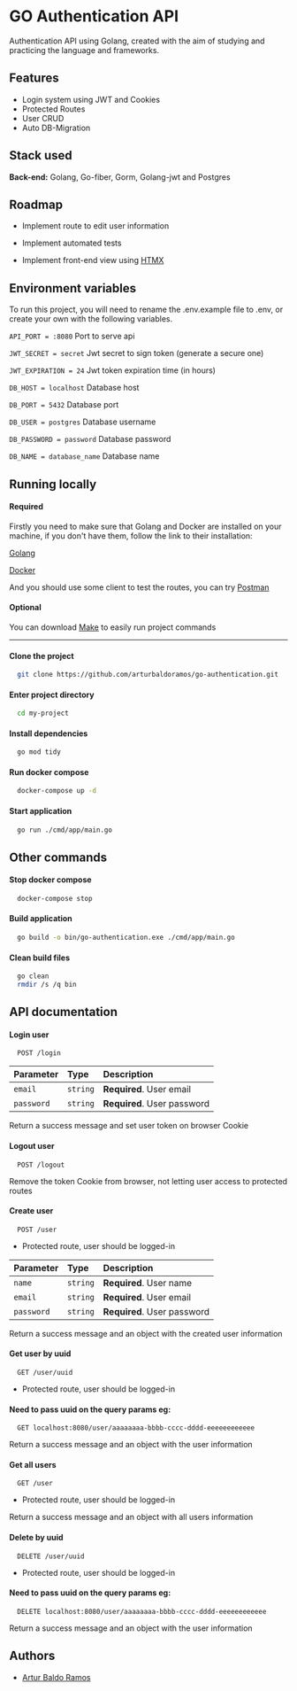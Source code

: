 
# GO Authentication API

Authentication API using Golang, created with the aim of studying and practicing the language and frameworks.


## Features

- Login system using JWT and Cookies
- Protected Routes
- User CRUD
- Auto DB-Migration


## Stack used

**Back-end:** Golang, Go-fiber, Gorm, Golang-jwt and Postgres


## Roadmap

- Implement route to edit user information

- Implement automated tests

- Implement front-end view using [HTMX](https://htmx.org/)
## Environment variables

To run this project, you will need to rename the .env.example file to .env, or create your own with the following variables.

`API_PORT = :8080`                       Port to serve api

`JWT_SECRET = secret`                    Jwt secret to sign token (generate a secure one)

`JWT_EXPIRATION = 24`                    Jwt token expiration time (in hours)



`DB_HOST = localhost`                    Database host

`DB_PORT = 5432`                         Database port

`DB_USER = postgres`                     Database username

`DB_PASSWORD = password`                 Database password

`DB_NAME = database_name`                Database name


## Running locally

#### Required
Firstly you need to make sure that Golang and Docker are installed on your machine,
if you don't have them, follow the link to their installation:

[Golang](https://go.dev/doc/install)

[Docker](https://www.docker.com/)

And you should use some client to test the routes, you can try [Postman](https://www.postman.com/downloads/)

#### Optional

You can download   [Make](https://gnuwin32.sourceforge.net/packages/make.htm) to         easily   run project commands

----
#### Clone the project

```bash
  git clone https://github.com/arturbaldoramos/go-authentication.git
```

#### Enter project directory

```bash
  cd my-project
```

#### Install dependencies

```bash
  go mod tidy
```

#### Run docker compose

```bash
  docker-compose up -d
```

#### Start application

```bash
  go run ./cmd/app/main.go
```

## Other commands

#### Stop docker compose
```bash
  docker-compose stop
```

#### Build application
```bash
  go build -o bin/go-authentication.exe ./cmd/app/main.go
```

#### Clean build files
```bash
  go clean
  rmdir /s /q bin
```
## API documentation

#### Login user

```http
  POST /login
```

| Parameter   | Type       | Description                           |
| :---------- | :--------- | :---------------------------------- |
| `email` | `string` | **Required**. User email |
| `password` | `string` | **Required**. User password |

Return a success message and set user token on browser Cookie

#### Logout user

```http
  POST /logout
```
Remove the token Cookie from browser, not letting user access to protected routes

#### Create user

```http
  POST /user
```

- Protected route, user should be logged-in


| Parameter   | Type       | Description                           |
| :---------- | :--------- | :---------------------------------- |
| `name` | `string` | **Required**. User name |
| `email` | `string` | **Required**. User email |
| `password` | `string` | **Required**. User password |

Return a success message and an object with the created user information

#### Get user by uuid

```http
  GET /user/uuid
```

- Protected route, user should be logged-in

#### Need to pass uuid on the query params eg:

```http
  GET localhost:8080/user/aaaaaaaa-bbbb-cccc-dddd-eeeeeeeeeeee
```

Return a success message and an object with the user information

#### Get all users

```http
  GET /user
```

- Protected route, user should be logged-in


Return a success message and an object with all users information

#### Delete by uuid

```http
  DELETE /user/uuid
```

- Protected route, user should be logged-in

#### Need to pass uuid on the query params eg:

```http
  DELETE localhost:8080/user/aaaaaaaa-bbbb-cccc-dddd-eeeeeeeeeeee
```

Return a success message and an object with the user information


## Authors

- [Artur Baldo Ramos](https://github.com/arturbaldoramos)

